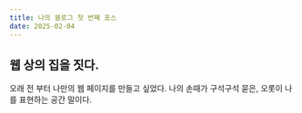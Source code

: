 ```yaml
---
title: 나의 블로그 첫 번째 포스
date: 2025-02-04
---
```


## 웹 상의 집을 짓다.

오래 전 부터 나만의 웹 페이지를 만들고 싶었다. 나의 손때가 구석구석 묻은, 오롯이 나를 표현하는 공간 말이다.  
  
